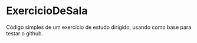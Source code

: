 # ExercicioDeSala
Código simples de um exercício de estudo dirigido, usando como base para testar o github.
